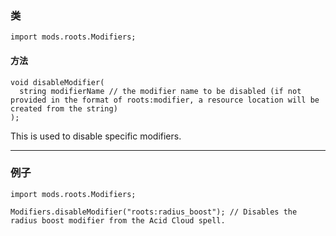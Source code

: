 
### 类

```zenscript
import mods.roots.Modifiers;
```

#### 方法

```zenscript
void disableModifier(
  string modifierName // the modifier name to be disabled (if not provided in the format of roots:modifier, a resource location will be created from the string)
);
```

This is used to disable specific modifiers.

---


### 例子

```zenscript
import mods.roots.Modifiers;

Modifiers.disableModifier("roots:radius_boost"); // Disables the radius boost modifier from the Acid Cloud spell.
```

